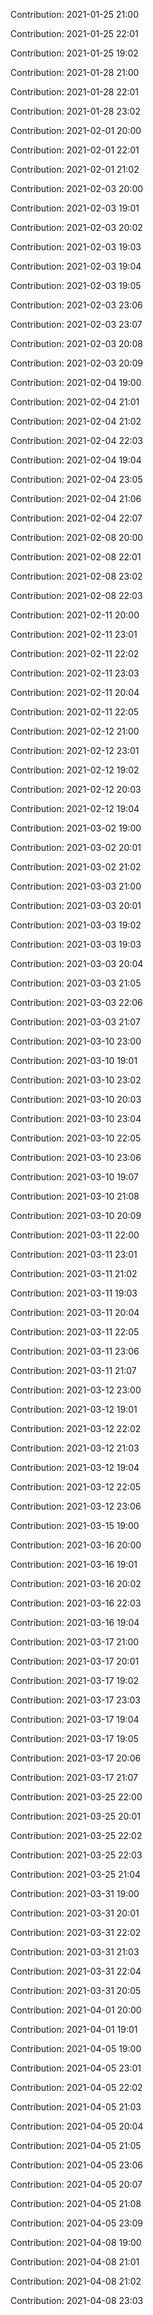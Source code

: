 Contribution: 2021-01-25 21:00

Contribution: 2021-01-25 22:01

Contribution: 2021-01-25 19:02

Contribution: 2021-01-28 21:00

Contribution: 2021-01-28 22:01

Contribution: 2021-01-28 23:02

Contribution: 2021-02-01 20:00

Contribution: 2021-02-01 22:01

Contribution: 2021-02-01 21:02

Contribution: 2021-02-03 20:00

Contribution: 2021-02-03 19:01

Contribution: 2021-02-03 20:02

Contribution: 2021-02-03 19:03

Contribution: 2021-02-03 19:04

Contribution: 2021-02-03 19:05

Contribution: 2021-02-03 23:06

Contribution: 2021-02-03 23:07

Contribution: 2021-02-03 20:08

Contribution: 2021-02-03 20:09

Contribution: 2021-02-04 19:00

Contribution: 2021-02-04 21:01

Contribution: 2021-02-04 21:02

Contribution: 2021-02-04 22:03

Contribution: 2021-02-04 19:04

Contribution: 2021-02-04 23:05

Contribution: 2021-02-04 21:06

Contribution: 2021-02-04 22:07

Contribution: 2021-02-08 20:00

Contribution: 2021-02-08 22:01

Contribution: 2021-02-08 23:02

Contribution: 2021-02-08 22:03

Contribution: 2021-02-11 20:00

Contribution: 2021-02-11 23:01

Contribution: 2021-02-11 22:02

Contribution: 2021-02-11 23:03

Contribution: 2021-02-11 20:04

Contribution: 2021-02-11 22:05

Contribution: 2021-02-12 21:00

Contribution: 2021-02-12 23:01

Contribution: 2021-02-12 19:02

Contribution: 2021-02-12 20:03

Contribution: 2021-02-12 19:04

Contribution: 2021-03-02 19:00

Contribution: 2021-03-02 20:01

Contribution: 2021-03-02 21:02

Contribution: 2021-03-03 21:00

Contribution: 2021-03-03 20:01

Contribution: 2021-03-03 19:02

Contribution: 2021-03-03 19:03

Contribution: 2021-03-03 20:04

Contribution: 2021-03-03 21:05

Contribution: 2021-03-03 22:06

Contribution: 2021-03-03 21:07

Contribution: 2021-03-10 23:00

Contribution: 2021-03-10 19:01

Contribution: 2021-03-10 23:02

Contribution: 2021-03-10 20:03

Contribution: 2021-03-10 23:04

Contribution: 2021-03-10 22:05

Contribution: 2021-03-10 23:06

Contribution: 2021-03-10 19:07

Contribution: 2021-03-10 21:08

Contribution: 2021-03-10 20:09

Contribution: 2021-03-11 22:00

Contribution: 2021-03-11 23:01

Contribution: 2021-03-11 21:02

Contribution: 2021-03-11 19:03

Contribution: 2021-03-11 20:04

Contribution: 2021-03-11 22:05

Contribution: 2021-03-11 23:06

Contribution: 2021-03-11 21:07

Contribution: 2021-03-12 23:00

Contribution: 2021-03-12 19:01

Contribution: 2021-03-12 22:02

Contribution: 2021-03-12 21:03

Contribution: 2021-03-12 19:04

Contribution: 2021-03-12 22:05

Contribution: 2021-03-12 23:06

Contribution: 2021-03-15 19:00

Contribution: 2021-03-16 20:00

Contribution: 2021-03-16 19:01

Contribution: 2021-03-16 20:02

Contribution: 2021-03-16 22:03

Contribution: 2021-03-16 19:04

Contribution: 2021-03-17 21:00

Contribution: 2021-03-17 20:01

Contribution: 2021-03-17 19:02

Contribution: 2021-03-17 23:03

Contribution: 2021-03-17 19:04

Contribution: 2021-03-17 19:05

Contribution: 2021-03-17 20:06

Contribution: 2021-03-17 21:07

Contribution: 2021-03-25 22:00

Contribution: 2021-03-25 20:01

Contribution: 2021-03-25 22:02

Contribution: 2021-03-25 22:03

Contribution: 2021-03-25 21:04

Contribution: 2021-03-31 19:00

Contribution: 2021-03-31 20:01

Contribution: 2021-03-31 22:02

Contribution: 2021-03-31 21:03

Contribution: 2021-03-31 22:04

Contribution: 2021-03-31 20:05

Contribution: 2021-04-01 20:00

Contribution: 2021-04-01 19:01

Contribution: 2021-04-05 19:00

Contribution: 2021-04-05 23:01

Contribution: 2021-04-05 22:02

Contribution: 2021-04-05 21:03

Contribution: 2021-04-05 20:04

Contribution: 2021-04-05 21:05

Contribution: 2021-04-05 23:06

Contribution: 2021-04-05 20:07

Contribution: 2021-04-05 21:08

Contribution: 2021-04-05 23:09

Contribution: 2021-04-08 19:00

Contribution: 2021-04-08 21:01

Contribution: 2021-04-08 21:02

Contribution: 2021-04-08 23:03

